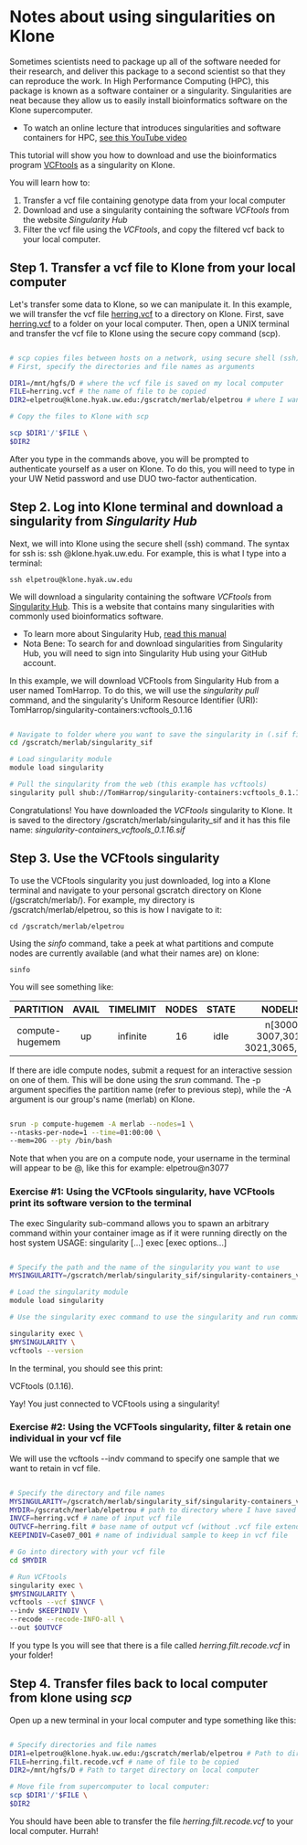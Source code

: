 # Notes about using singularities on Klone

Sometimes scientists need to package up all of the software needed for their research, and deliver this package to a second scientist so that they can reproduce the work. In High Performance Computing (HPC), this package is known as a software container or a singularity. Singularities are neat because they allow us to easily install bioinformatics software on the Klone supercomputer.

- To watch an online lecture that introduces singularities and software containers for HPC, [see this YouTube video](https://www.youtube.com/watch?v=vEjLuX0ClN0&t=1276s)

This tutorial will show you how to download and use the bioinformatics program [VCFtools](https://vcftools.github.io/man_latest.html) as a singularity on Klone.

You will learn how to:

1. Transfer a vcf file containing genotype data from your local computer
2. Download and use a singularity containing the software *VCFtools* from the website *Singularity Hub*
3. Filter the vcf file using the *VCFtools*, and copy the filtered vcf back to your local computer.

## Step 1. Transfer a vcf file to Klone from your local computer

Let's transfer some data to Klone, so we can manipulate it. In this example, we will transfer the vcf file [herring.vcf](herring.vcf) to a directory on Klone.
First, save [herring.vcf](herring.vcf) to a folder on your local computer.
Then, open a UNIX terminal and transfer the vcf file to Klone using the secure copy command (scp).

``` bash

# scp copies files between hosts on a network, using secure shell (ssh) for data transfer. 
# First, specify the directories and file names as arguments 

DIR1=/mnt/hgfs/D # where the vcf file is saved on my local computer
FILE=herring.vcf # the name of file to be copied
DIR2=elpetrou@klone.hyak.uw.edu:/gscratch/merlab/elpetrou # where I want the file to go on Klone

# Copy the files to Klone with scp

scp $DIR1'/'$FILE \
$DIR2

```
After you type in the commands above, you will be prompted to authenticate yourself as a user on Klone.
To do this, you will need to type in your UW Netid password and use DUO two-factor authentication. 


## Step 2. Log into Klone terminal and download a singularity from *Singularity Hub* 

Next, we will into Klone using the secure shell (ssh) command. The syntax for ssh is: ssh <username>@klone.hyak.uw.edu. 
For example, this is what I type into a terminal:

```
ssh elpetrou@klone.hyak.uw.edu
```
 
 We will download a singularity containing the software *VCFtools* from [Singularity Hub](https://singularity-hub.org/). This is a website that contains many singularities with commonly used bioinformatics software.

 - To learn more about Singularity Hub, [read this manual](https://singularityhub.github.io/singularityhub-docs/#pancakes-getting-started)
 - Nota Bene: To search for and download singularities from Singularity Hub, you will need to sign into Singularity Hub using your GitHub account.

In this example, we will download VCFtools from Singularity Hub from a user named TomHarrop. To do this, we will use the *singularity pull* command, and the singularity's Uniform Resource Identifier (URI): TomHarrop/singularity-containers:vcftools_0.1.16

``` bash

# Navigate to folder where you want to save the singularity in (.sif file)
cd /gscratch/merlab/singularity_sif

# Load singularity module
module load singularity

# Pull the singularity from the web (this example has vcftools)
singularity pull shub://TomHarrop/singularity-containers:vcftools_0.1.16

```
Congratulations! You have downloaded the *VCFtools* singularity to Klone. It is saved to the directory /gscratch/merlab/singularity_sif 
and it has this file name: *singularity-containers_vcftools_0.1.16.sif*

## Step 3. Use the VCFtools singularity

To use the VCFtools singularity you just downloaded, log into a Klone terminal and navigate to your personal gscratch directory on Klone (/gscratch/merlab/<username>). 
For example, my directory is /gscratch/merlab/elpetrou, so this is how I navigate to it:

```
cd /gscratch/merlab/elpetrou
```
Using the *sinfo* command, take a peek at what partitions and compute nodes are currently available (and what their names are) on klone:

```
sinfo
```
You will see something like:

| PARTITION                  |        AVAIL         | TIMELIMIT                     | NODES                 | STATE               | NODELIST          |
|:--------------------------:|:--------------------:|:-----------------------------:|:---------------------:|:-------------------:|:-------------------:|
| compute-hugemem            | up                   | infinite                      | 16                    |idle                  | n[3000-3007,3016-3021,3065,3067]|



If there are idle compute nodes, submit a request for an interactive session on one of them.
This will be done using the *srun* command. The -p argument specifies the partition name (refer to previous step), 
while the -A argument is our group's name (merlab) on Klone.

``` bash

srun -p compute-hugemem -A merlab --nodes=1 \
--ntasks-per-node=1 --time=01:00:00 \
--mem=20G --pty /bin/bash
```
Note that when you are on a compute node, your username in the terminal will appear to be <UWnetid>@<nodename>, like this for example: elpetrou@n3077 


### Exercise #1: Using the VCFtools singularity, have VCFtools print its software version to the terminal

The exec Singularity sub-command allows you to spawn an arbitrary command within your container image as if it were running directly on the host system
USAGE: singularity [...] exec [exec options...] <container path> <command>

``` bash

# Specify the path and the name of the singularity you want to use
MYSINGULARITY=/gscratch/merlab/singularity_sif/singularity-containers_vcftools_0.1.16.sif # specify the path to the singularity you want to run

# Load the singularity module
module load singularity

# Use the singularity exec command to use the singularity and run commands that are specific to the software it contains (VCFtools, in this case)

singularity exec \ 
$MYSINGULARITY \
vcftools --version 
```
In the terminal, you should see this print: 

VCFtools (0.1.16). 

Yay! You just connected to VCFtools using a singularity!


### Exercise #2: Using the VCFTools singularity, filter & retain one individual in your vcf file

We will use the vcftools --indv command to specify one sample that we want to retain in vcf file.

``` bash

# Specify the directory and file names
MYSINGULARITY=/gscratch/merlab/singularity_sif/singularity-containers_vcftools_0.1.16.sif # name of singularity that I want to use
MYDIR=/gscratch/merlab/elpetrou # path to directory where I have saved the vcf file
INVCF=herring.vcf # name of input vcf file
OUTVCF=herring.filt # base name of output vcf (without .vcf file extendion)
KEEPINDIV=Case07_001 # name of individual sample to keep in vcf file

# Go into directory with your vcf file
cd $MYDIR

# Run VCFtools
singularity exec \
$MYSINGULARITY \
vcftools --vcf $INVCF \
--indv $KEEPINDIV \
--recode --recode-INFO-all \
--out $OUTVCF

```
If you type ls you will see that there is a file called *herring.filt.recode.vcf* in your folder!

## Step 4. Transfer files back to local computer from klone using *scp*
 
Open up a new terminal in your local computer and type something like this:

``` bash

# Specify directories and file names
DIR1=elpetrou@klone.hyak.uw.edu:/gscratch/merlab/elpetrou # Path to directory on Klone containing the files to be copied
FILE=herring.filt.recode.vcf # name of file to be copied
DIR2=/mnt/hgfs/D # Path to target directory on local computer

# Move file from supercomputer to local computer:
scp $DIR1'/'$FILE \
$DIR2

```

You should have been able to transfer the file *herring.filt.recode.vcf* to your local computer. Hurrah!



